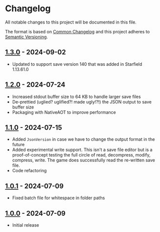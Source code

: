 # Changelog

All notable changes to this project will be documented in this file.

The format is based on [Common Changelog](https://common-changelog.org/) and this project adheres to [Semantic Versioning](https://semver.org/spec/v2.0.0.html).

## [1.3.0] - 2024-09-02

- Updated to support save version 140 that was added in Starfield 1.13.61.0

## [1.2.0] - 2024-07-24

- Increased stdout buffer size to 64 KB to handle larger save files
- De-prettied (uglied? uglified?! made ugly!?!) the JSON output to save buffer size
- Packaging with NativeAOT to improve performance

## [1.1.0] - 2024-07-15

- Added `JsonVersion` in case we have to change the output format in the future
- Added experimental write support. This isn't a save file editor but is a proof-of-concept testing the full circle of read, decompress, modify, compress, write. The game does successfully read the re-written save file.
- Code refactoring

## [1.0.1] - 2024-07-09

- Fixed batch file for whitespace in folder paths

## [1.0.0] - 2024-07-09

- Initial release

[1.3.0]: https://github.com/Nexus-Mods/StarfieldSaveTool/releases/tag/v1.3.0
[1.2.0]: https://github.com/Nexus-Mods/StarfieldSaveTool/releases/tag/v1.2.0
[1.1.0]: https://github.com/Nexus-Mods/StarfieldSaveTool/releases/tag/v1.1.0
[1.0.1]: https://github.com/Nexus-Mods/StarfieldSaveTool/releases/tag/v1.0.1
[1.0.0]: https://github.com/Nexus-Mods/StarfieldSaveTool/releases/tag/v1.0.0